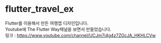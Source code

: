# flutter_travel_ex

Flutter를 이용해서 만든 여행앱 디자인입니다.<br>
Youtube에 The Flutter Way채널을 보면서 만들었습니다.<br>
링크 : https://www.youtube.com/channel/UCJm7i4g4z7ZGcJA_HKHLCVw 

